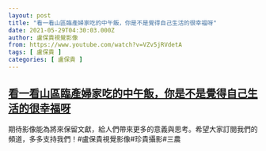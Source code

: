 ```yaml
---
layout: post
title: "看一看山區臨產婦家吃的中午飯，你是不是覺得自己生活的很幸福呀"
date: 2021-05-29T04:30:03.000Z
author: 盧保貴視覺影像
from: https://www.youtube.com/watch?v=VZv5jRVdetA
tags: [ 盧保貴 ]
categories: [ 盧保貴 ]
---
```

<!--1622262603000-->
[看一看山區臨產婦家吃的中午飯，你是不是覺得自己生活的很幸福呀](https://www.youtube.com/watch?v=VZv5jRVdetA)
------

<div>
期待影像能為將來保留文獻，給人們帶來更多的意義與思考。希望大家訂閱我們的頻道，多多支持我們！#盧保貴視覺影像#珍貴攝影#三農
</div>

